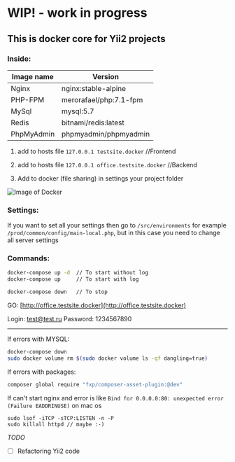 # WIP! - work in progress

## This is docker core for Yii2 projects 

### Inside: 

Image name | Version
------------ | -------------
Nginx | nginx:stable-alpine
PHP-FPM | merorafael/php:7.1-fpm
MySql | mysql:5.7
Redis | bitnami/redis:latest
PhpMyAdmin | phpmyadmin/phpmyadmin

1. add to hosts file `127.0.0.1 testsite.docker` //Frontend

1. add to hosts file `127.0.0.1 office.testsite.docker` //Backend

2. Add to docker (file sharing) in settings your project folder

![Image of Docker](https://image.prntscr.com/image/C5r_SEtQS5_XaMBe6tDtyQ.png)

### Settings:

If you want to set all your settings then go to `/src/environments` for example `/prod/common/config/main-local.php`, but in this case you need to change all server settings
### Commands:
```bash
docker-compose up -d  // To start without log
docker-compose up     // To start with log

docker-compose down   // To stop
```

GO: [http://office.testsite.docker](http://office.testsite.docker)

Login: test@test.ru
Password: 1234567890

--------------------------------------------------------------------
If errors with MYSQL:
```bash
docker-compose down
sudo docker volume rm $(sudo docker volume ls -qf dangling=true)
```

If errors with packages:
```bash
composer global require "fxp/composer-asset-plugin:@dev"
```

If can't start nginx and error is like `Bind for 0.0.0.0:80: unexpected error (Failure EADDRINUSE)` on mac os 
```
sudo lsof -iTCP -sTCP:LISTEN -n -P
sudo killall httpd // maybe :-)
```
*TODO*

- [ ]  Refactoring Yii2 code
